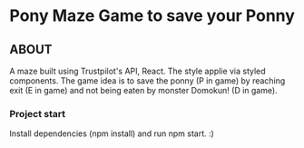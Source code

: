 # Pony Maze Game to save your Ponny

## ABOUT

A maze built using Trustpilot's API, React. The style applie via styled components. The game idea is to save the ponny (P in game) by reaching exit (E in game) and not being eaten by monster Domokun! (D in game).

 ### Project start

Install dependencies (npm install) and run npm start. :)
